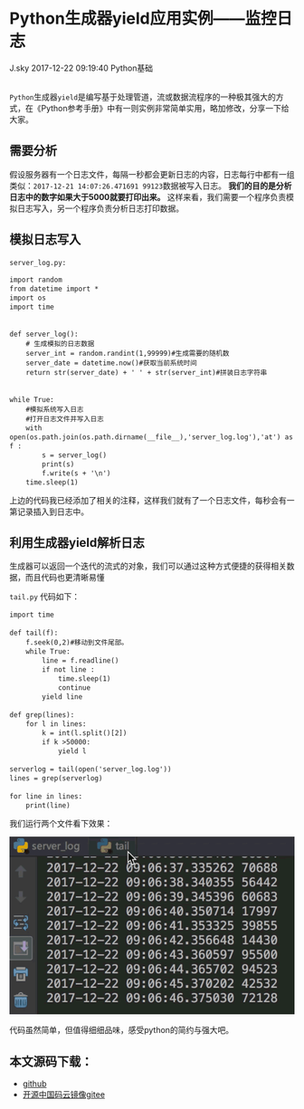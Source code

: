 <div class="blog-article">
<h1 class="title">Python生成器yield应用实例——监控日志</h1>
<span class="author">J.sky</span>
<span class="time">2017-12-22 09:19:40</span>
<span class="tag">Python基础</span>
</div>
</br>

`Python`生成器`yield`是编写基于处理管道，流或数据流程序的一种极其强大的方式，在《Python参考手册》中有一则实例非常简单实用，略加修改，分享一下给大家。

## 需要分析

假设服务器有一个日志文件，每隔一秒都会更新日志的内容，日志每行中都有一组类似：`2017-12-21 14:07:26.471691 99123`数据被写入日志。
**我们的目的是分析日志中的数字如果大于5000就要打印出来。**
这样来看，我们需要一个程序负责模拟日志写入，另一个程序负责分析日志打印数据。

## 模拟日志写入

`server_log.py:`

    import random
    from datetime import *
    import os
    import time
    
    
    def server_log():
        # 生成模拟的日志数据
        server_int = random.randint(1,99999)#生成需要的随机数
        server_date = datetime.now()#获取当前系统时间
        return str(server_date) + ' ' + str(server_int)#拼装日志字符串
    
    
    while True:
        #模拟系统写入日志
        #打开日志文件并写入日志
        with open(os.path.join(os.path.dirname(__file__),'server_log.log'),'at') as f :
            s = server_log()
            print(s)
            f.write(s + '\n')
        time.sleep(1)


上边的代码我已经添加了相关的注释，这样我们就有了一个日志文件，每秒会有一第记录插入到日志中。

## 利用生成器yield解析日志

生成器可以返回一个迭代的流式的对象，我们可以通过这种方式便捷的获得相关数据，而且代码也更清晰易懂

`tail.py` 代码如下：

    import time

    def tail(f):
        f.seek(0,2)#移动到文件尾部。
        while True:
            line = f.readline()
            if not line :
                time.sleep(1)
                continue
            yield line
    
    def grep(lines):
        for l in lines:
            k = int(l.split()[2])
            if k >50000:
                yield l
    
    serverlog = tail(open('server_log.log'))
    lines = grep(serverlog)
    
    for line in lines:
        print(line)

我们运行两个文件看下效果：


![输入图片说明](assets/images/media/upload/2017/12/QQ20171222-090710-HD1.gif)

代码虽然简单，但值得细细品味，感受python的简约与强大吧。

## 本文源码下载：

+ [github](https://github.com/bosichong/17python.com/tree/master/deftest)
+ [开源中国码云镜像gitee](https://gitee.com/J_Sky/17python.com/tree/master/deftest)